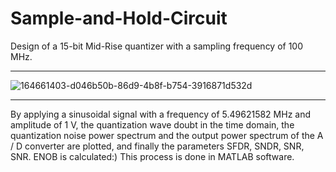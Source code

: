 # Sample-and-Hold-Circuit
Design of a 15-bit Mid-Rise quantizer with a sampling frequency of 100 MHz.
______________
![164661403-d046b50b-86d9-4b8f-b754-3916871d532d](https://user-images.githubusercontent.com/115939486/197351242-2dd44faf-8736-4055-8526-39ce65ab2f55.jpg)
___
By applying a sinusoidal signal with a frequency of 5.49621582 MHz and amplitude of 1 V, the quantization wave doubt in the time domain, the quantization noise power spectrum and the output power spectrum of the A / D converter are plotted, and finally the parameters SFDR, SNDR, SNR, SNR. ENOB is calculated:) This process is done in MATLAB software.
